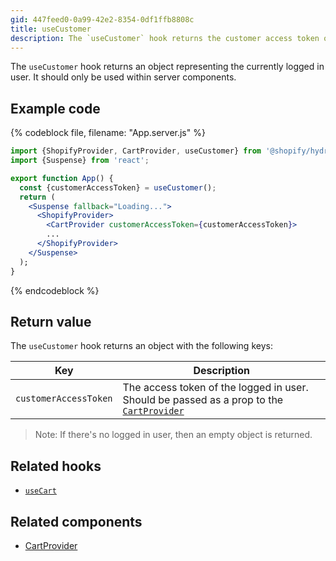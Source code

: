 ```yaml
---
gid: 447feed0-0a99-42e2-8354-0df1ffb8808c
title: useCustomer
description: The `useCustomer` hook returns the customer access token of the currently logged in user.
---
```


The `useCustomer` hook returns an object representing the currently logged in user. It should only be used within server components.

## Example code

{% codeblock file, filename: "App.server.js" %}

```jsx
import {ShopifyProvider, CartProvider, useCustomer} from '@shopify/hydrogen';
import {Suspense} from 'react';

export function App() {
  const {customerAccessToken} = useCustomer();
  return (
    <Suspense fallback="Loading...">
      <ShopifyProvider>
        <CartProvider customerAccessToken={customerAccessToken}>
        ...
      </ShopifyProvider>
    </Suspense>
  );
}
```

{% endcodeblock %}

## Return value

The `useCustomer` hook returns an object with the following keys:

| Key                   | Description                                                                                                                                               |
| --------------------- | --------------------------------------------------------------------------------------------------------------------------------------------------------- |
| `customerAccessToken` | The access token of the logged in user. Should be passed as a prop to the [`CartProvider`](https://shopify.dev/api/hydrogen/components/cart/cartprovider) |

> Note: 
> If there's no logged in user, then an empty object is returned.

## Related hooks

- [`useCart`](https://shopify.dev/api/hydrogen/hooks/cart/usecart)

## Related components

- [CartProvider](https://shopify.dev/api/hydrogen/components/cart/cartprovider)
